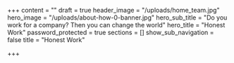 +++
content = ""
draft = true
header_image = "/uploads/home_team.jpg"
hero_image = "/uploads/about-how-0-banner.jpg"
hero_sub_title = "Do you work for a company? Then you can change the world"
hero_title = "Honest Work"
password_protected = true
sections = []
show_sub_navigation = false
title = "Honest Work"

+++

